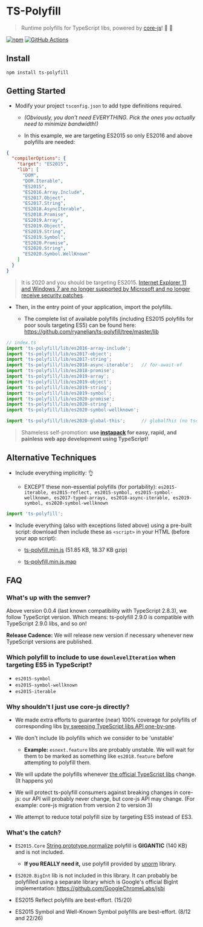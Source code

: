# TS-Polyfill

> Runtime polyfills for TypeScript libs, powered by [core-js](https://github.com/zloirock/core-js)! :battery: :nut_and_bolt:

[![npm](https://img.shields.io/npm/v/ts-polyfill.svg)](https://www.npmjs.com/package/ts-polyfill) [![GitHub Actions](https://github.com/ryanelian/ts-polyfill/workflows/Node%20CI/badge.svg)](https://github.com/ryanelian/ts-polyfill/actions)

## Install

`npm install ts-polyfill`

## Getting Started

- Modify your project `tsconfig.json` to add type definitions required.

  - *(Obviously, you don't need EVERYTHING. Pick the ones you actually need to minimize bandwidth!)*

  - In this example, we are targeting ES2015 so only ES2016 and above polyfills are needed:

```json
{
  "compilerOptions": {
    "target": "ES2015",
    "lib": [
      "DOM",
      "DOM.Iterable",
      "ES2015",
      "ES2016.Array.Include",
      "ES2017.Object",
      "ES2017.String",
      "ES2018.AsyncIterable",
      "ES2018.Promise",
      "ES2019.Array",
      "ES2019.Object",
      "ES2019.String",
      "ES2019.Symbol",
      "ES2020.Promise",
      "ES2020.String",
      "ES2020.Symbol.WellKnown"
    ]
  }
}
```

> It is 2020 and you should be targeting ES2015. [Internet Explorer 11 and Windows 7 are no longer supported by Microsoft and no longer receive security patches](https://support.microsoft.com/en-us/help/17621/internet-explorer-downloads).

- Then, in the entry point of your application, import the polyfills.

  - The complete list of available polyfills (including ES2015 polyfills for poor souls targeting ES5) can be found here: https://github.com/ryanelian/ts-polyfill/tree/master/lib

```ts
// index.ts
import 'ts-polyfill/lib/es2016-array-include';
import 'ts-polyfill/lib/es2017-object';
import 'ts-polyfill/lib/es2017-string';
import 'ts-polyfill/lib/es2018-async-iterable';   // for-await-of
import 'ts-polyfill/lib/es2018-promise';
import 'ts-polyfill/lib/es2019-array';
import 'ts-polyfill/lib/es2019-object';
import 'ts-polyfill/lib/es2019-string';
import 'ts-polyfill/lib/es2019-symbol';
import 'ts-polyfill/lib/es2020-promise';
import 'ts-polyfill/lib/es2020-string';
import 'ts-polyfill/lib/es2020-symbol-wellknown';

import 'ts-polyfill/lib/es2020-global-this';      // globalThis (no tsconfig.json lib)
```

> Shameless self-promotion: **use [instapack](https://github.com/ryanelian/instapack) for easy, rapid, and painless web app development using TypeScript!**

## Alternative Techniques

- Include everything implicitly: :ok_hand:

  - EXCEPT these non-essential polyfills (for portability): `es2015-iterable, es2015-reflect, es2015-symbol, es2015-symbol-wellknown, es2017-typed-arrays, es2018-async-iterable, es2019-symbol, es2020-symbol-wellknown` 

```ts
import 'ts-polyfill';
```

- Include everything (also with exceptions listed above) using a pre-built script: download then include these as `<script>` in your HTML (before your app script):

  - [ts-polyfill.min.js](https://github.com/ryanelian/ts-polyfill/raw/master/dist/ts-polyfill.min.js) (51.85 KB, 18.37 KB gzip)

  - [ts-polyfill.min.js.map](https://github.com/ryanelian/ts-polyfill/raw/master/dist/ts-polyfill.min.js.map) 

## FAQ

### What's up with the semver?

Above version 0.0.4 (last known compatibility with TypeScript 2.8.3), we follow TypeScript version. Which means: ts-polyfill 2.9.0 is compatible with TypeScript 2.9.0 libs, and so on!

**Release Cadence:** We will release new version if necessary whenever new TypeScript versions are published.

### Which polyfill to include to use `downlevelIteration` when targeting ES5 in TypeScript?

- `es2015-symbol`
- `es2015-symbol-wellknown`
- `es2015-iterable`

### Why shouldn't I just use core-js directly?

- We made extra efforts to guarantee (near) 100% coverage for polyfills of corresponding libs [by sweeping TypeScript libs API one-by-one](https://github.com/ryanelian/ts-polyfill/blob/master/src/es2015-core.ts).

- We don't include lib polyfills which we consider to be 'unstable'

  - **Example:** `esnext.feature` libs are probably unstable. We will wait for them to be marked as something like `es2018.feature` before attempting to polyfill them.

- We will update the polyfills whenever [the official TypeScript libs](https://github.com/Microsoft/TypeScript/tree/master/lib) change. (It happens yo)

- We will protect ts-polyfill consumers against breaking changes in core-js: our API will probably never change, but core-js API may change. (For example: core-js migration from version 2 to version 3)

- We attempt to reduce total polyfill size by targeting ES5 instead of ES3.

### What's the catch?

- `ES2015.Core` [String.prototype.normalize](https://developer.mozilla.org/en-US/docs/Web/JavaScript/Reference/Global_Objects/String/normalize) polyfill is **GIGANTIC** (140 KB) and is not included.

  - **If you REALLY need it,** use polyfill provided by [unorm](https://github.com/walling/unorm) library.

- `ES2020.BigInt` lib is not included in this library. It can probably be polyfilled using a separate library which is Google's official BigInt implementation: https://github.com/GoogleChromeLabs/jsbi

- ES2015 Reflect polyfills are best-effort. (15/20)

- ES2015 Symbol and Well-Known Symbol polyfills are best-effort. (8/12 and 22/26)
